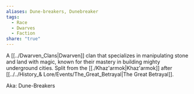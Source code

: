 ```yaml
---
aliases: Dune-breakers, Dunebreaker
tags:
  - Race
  - Dwarves
  - Faction
share: "true"
---
```


A [[../Dwarven_Clans|Dwarven]] clan that specializes in manipulating stone and land with magic, known for their mastery in building mighty underground cities. Split from the [[./Khaz'armok|Khaz'armok]] after [[../../History_& Lore/Events/The_Great_Betrayal|The Great Betrayal]].

Aka: Dune-Breakers
